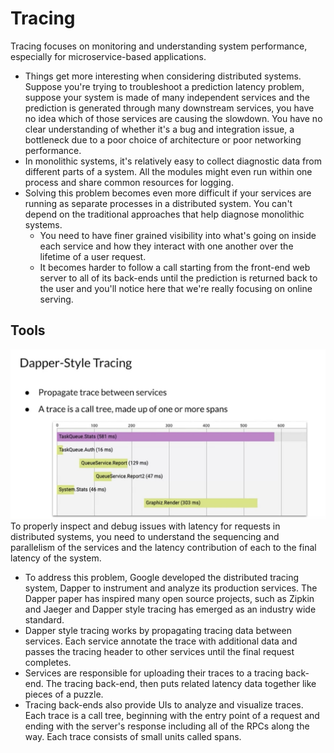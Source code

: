 # Tracing

Tracing focuses on monitoring and understanding system performance, especially for microservice-based applications.

- Things get more interesting when considering distributed systems. Suppose you're trying to troubleshoot a prediction latency problem, suppose your system is made of many independent services and the prediction is generated through many downstream services, you have no idea which of those services are causing the slowdown. You have no clear understanding of whether it's a bug and integration issue, a bottleneck due to a poor choice of architecture or poor networking performance. 
- In monolithic systems, it's relatively easy to collect diagnostic data from different parts of a system. All the modules might even run within one process and share common resources for logging. 
- Solving this problem becomes even more difficult if your services are running as separate processes in a distributed system. You can't depend on the traditional approaches that help diagnose monolithic systems. 
  - You need to have finer grained visibility into what's going on inside each service and how they interact with one another over the lifetime of a user request.
  - It becomes harder to follow a call starting from the front-end web server to all of its back-ends until the prediction is returned back to the user and you'll notice here that we're really focusing on online serving.

## Tools
![](dapper-style-tracing.png)
To properly inspect and debug issues with latency for requests in distributed systems, you need to understand the sequencing and parallelism of the services and the latency contribution of each to the final latency of the system. 
- To address this problem, Google developed the distributed tracing system, Dapper to instrument and analyze its production services. The Dapper paper has inspired many open source projects, such as Zipkin and Jaeger and Dapper style tracing has emerged as an industry wide standard. 
- Dapper style tracing works by propagating tracing data between services. Each service annotate the trace with additional data and passes the tracing header to other services until the final request completes. 
- Services are responsible for uploading their traces to a tracing back-end. The tracing back-end, then puts related latency data together like pieces of a puzzle.
- Tracing back-ends also provide UIs to analyze and visualize traces. Each trace is a call tree, beginning with the entry point of a request and ending with the server's response including all of the RPCs along the way. Each trace consists of small units called spans.